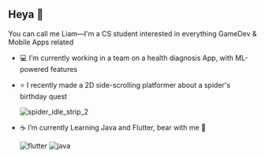 ## Heya 👋
You can call me Liam—I'm a CS student interested in everything GameDev & Mobile Apps related

- 💻 I’m currently working in a team on a health diagnosis App, with ML-powered features
  
- ⭐ I recently made a 2D side-scrolling platformer about a spider's birthday quest
  
  ![spider_idle_strip_2](https://github.com/user-attachments/assets/09559641-c28d-42b1-8945-1ac2f4ce279c)


- ☕ I’m currently Learning Java and Flutter, bear with me 🙏

  ![flutter](https://github.com/user-attachments/assets/079cf69f-86a3-490f-8d87-f2a290e74195)
  ![java](https://github.com/user-attachments/assets/b7edefbb-f3c5-46bc-b180-54d9efb4e59a)





<!--
**Liam-Samsit/Liam-Samsit** is a ✨ _special_ ✨ repository because its `README.md` (this file) appears on your GitHub profile.

Here are some ideas to get you started:

- 🔭 I’m currently working on ...
- 🌱 I’m currently learning ...
- 👯 I’m looking to collaborate on ...
- 🤔 I’m looking for help with ...
- 💬 Ask me about ...
- 📫 How to reach me: ...
- 😄 Pronouns: ...
- ⚡ Fun fact: ...
-->

